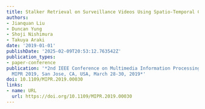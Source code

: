 ```yaml
---
title: Stalker Retrieval on Surveillance Videos Using Spatio-Temporal Coappearance
authors:
- Jianquan Liu
- Duncan Yung
- Shoji Nishimura
- Takuya Araki
date: '2019-01-01'
publishDate: '2025-02-09T20:53:12.763542Z'
publication_types:
- paper-conference
publication: '*2nd IEEE Conference on Multimedia Information Processing and Retrieval,
  MIPR 2019, San Jose, CA, USA, March 28-30, 2019*'
doi: 10.1109/MIPR.2019.00030
links:
- name: URL
  url: https://doi.org/10.1109/MIPR.2019.00030
---
```

